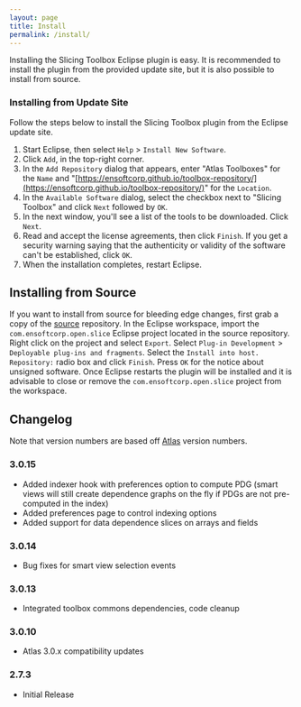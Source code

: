 ```yaml
---
layout: page
title: Install
permalink: /install/
---
```


Installing the Slicing Toolbox Eclipse plugin is easy.  It is recommended to install the plugin from the provided update site, but it is also possible to install from source.
        
### Installing from Update Site
Follow the steps below to install the Slicing Toolbox plugin from the Eclipse update site.

1. Start Eclipse, then select `Help` &gt; `Install New Software`.
2. Click `Add`, in the top-right corner.
3. In the `Add Repository` dialog that appears, enter &quot;Atlas Toolboxes&quot; for the `Name` and &quot;[https://ensoftcorp.github.io/toolbox-repository/](https://ensoftcorp.github.io/toolbox-repository/)&quot; for the `Location`.
4. In the `Available Software` dialog, select the checkbox next to "Slicing Toolbox" and click `Next` followed by `OK`.
5. In the next window, you'll see a list of the tools to be downloaded. Click `Next`.
6. Read and accept the license agreements, then click `Finish`. If you get a security warning saying that the authenticity or validity of the software can't be established, click `OK`.
7. When the installation completes, restart Eclipse.

## Installing from Source
If you want to install from source for bleeding edge changes, first grab a copy of the [source](https://github.com/EnSoftCorp/slicing-toolbox) repository. In the Eclipse workspace, import the `com.ensoftcorp.open.slice` Eclipse project located in the source repository.  Right click on the project and select `Export`.  Select `Plug-in Development` &gt; `Deployable plug-ins and fragments`.  Select the `Install into host. Repository:` radio box and click `Finish`.  Press `OK` for the notice about unsigned software.  Once Eclipse restarts the plugin will be installed and it is advisable to close or remove the `com.ensoftcorp.open.slice` project from the workspace.

## Changelog
Note that version numbers are based off [Atlas](http://www.ensoftcorp.com/atlas/download/) version numbers.

### 3.0.15
- Added indexer hook with preferences option to compute PDG (smart views will still create dependence graphs on the fly if PDGs are not pre-computed in the index)
- Added preferences page to control indexing options
- Added support for data dependence slices on arrays and fields

### 3.0.14
- Bug fixes for smart view selection events

### 3.0.13
- Integrated toolbox commons dependencies, code cleanup

### 3.0.10
- Atlas 3.0.x compatibility updates

### 2.7.3
- Initial Release
